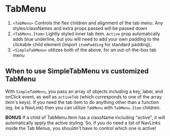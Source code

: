# TabMenu

1. `<TabMenu>` Controls the flex children and alignment of the tab menu. Any styles/classNames and extra props passed will be passed down
2. `<TabMenu.Item>` Lightly styled inner tab item. `Active` prop automatically adds blue underline, but you will need to add your own padding to the clickable child element (import `itemPadding` for standard padding);
3. `<SimpleTabMenu>` utilizes both of the above, for an out-of-the-box tab menu

## When to use SimpleTabMenu vs customized TabMenu

With `SimpleTabMenu`, you pass an array of objects including a key, label, and onClick event, as well as `activeTab` (which corresponds to one of the array item's keys). If you need the tab item to do anything other than a function (eg. be a NavLink) then you can utilize `TabMenu` with `TabMenu.Item` children.

**BONUS** If a child of TabMenu.Item has a className including "active", it will automatically apply the active styling. So, if you do need a list of NavLinks inside the Tab Menus, you shouldn't have to control which one is active!

